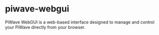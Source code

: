 # piwave-webgui
PiWave WebGUI is a web-based interface designed to manage and control your PiWave directly from your browser.
